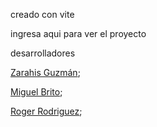 
creado con vite

ingresa aqui para ver el proyecto



desarrolladores

 <a href="https://github.com/Zarahisg">Zarahis Guzmán</a>;

 <a href="https://github.com/miguelangel-brito">Miguel Brito</a>;

 <a href="https://github.com/roger-rd">Roger Rodriguez</a>;
